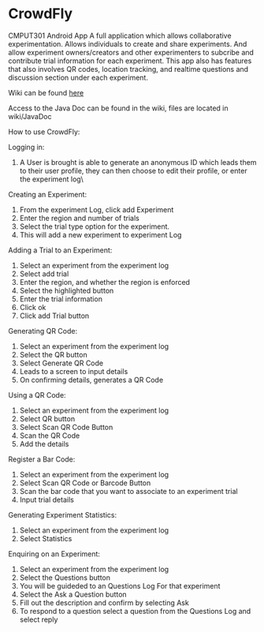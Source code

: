 # CrowdFly
CMPUT301 Android App
A full application which allows collaborative experimentation. Allows individuals to create and share experiments. And allow experiment owners/creators and other experimenters to subcribe and contribute trial information for each experiment. This app also has features that also involves QR codes, location tracking, and realtime questions and discussion section under each experiment.

Wiki can be found [here](https://github.com/CMPUT301W21T06/CrowdFly/wiki)

Access to the Java Doc can be found in the wiki, files are located in wiki/JavaDoc

How to use CrowdFly:

Logging in:
  1. A User is brought is able to generate an anonymous ID which leads them to their user profile, they can then choose to edit their profile, or enter the experiment log\
  
Creating an Experiment:
  1. From the experiment Log, click add Experiment 
  2. Enter the region and number of trials
  3. Select the trial type option for the experiment.
  4. This will add a new experiment to experiment Log
  
Adding a Trial to an Experiment:
  1. Select an experiment from the experiment log
  2. Select add trial
  3. Enter the region, and whether the region is enforced
  4. Select the highlighted button
  5. Enter the trial information
  6. Click ok
  7. Click add Trial button
  
Generating QR Code:
  1. Select an experiment from the experiment log
  2. Select the QR button
  3. Select Generate QR Code
  4. Leads to a screen to input details
  5. On confirming details, generates a QR Code

Using a QR Code:
  1. Select an experiment from the experiment log
  2. Select QR button
  3. Select Scan QR Code Button
  4. Scan the QR Code
  5. Add the details
  
Register a Bar Code:
  1. Select an experiment from the experiment log
  2. Select Scan QR Code or Barcode Button
  3. Scan the bar code that you want to associate to an experiment trial
  4. Input trial details
  
Generating Experiment Statistics:
  1. Select an experiment from the experiment log
  2. Select Statistics
  
Enquiring on an Experiment:
  1. Select an experiment from the experiment log
  2. Select the Questions button
  3. You will be guideded to an Questions Log For that experiment
  4. Select the Ask a Question button
  5. Fill out the description and confirm by selecting Ask
  6. To respond to a question select a question from the Questions Log and select reply
  
  
